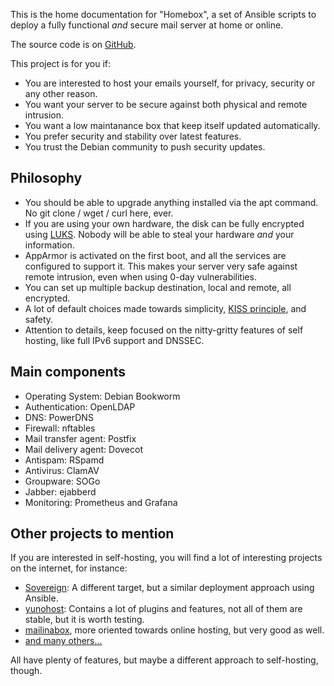 This is the home documentation for "Homebox", a set of Ansible scripts to deploy a fully functional _and_ secure mail
server at home or online.

The source code is on [GitHub](https://github.com/progmaticltd/homebox).

This project is for you if:

- You are interested to host your emails yourself, for privacy, security or any other reason.
- You want your server to be secure against both physical and remote intrusion.
- You want a low maintanance box that keep itself updated automatically.
- You prefer security and stability over latest features.
- You trust the Debian community to push security updates.

## Philosophy

- You should be able to upgrade anything installed via the apt command. No git clone / wget / curl here, ever.
- If you are using your own hardware, the disk can be fully encrypted using
  [LUKS](https://en.wikipedia.org/wiki/Linux_Unified_Key_Setup).
  Nobody will be able to steal your hardware _and_ your information.
- AppArmor is activated on the first boot, and all the services are configured to support it. This makes your server
  very safe against remote intrusion, even when using 0-day vulnerabilities.
- You can set up multiple backup destination, local and remote, all encrypted.
- A lot of default choices made towards simplicity, [KISS principle](https://en.wikipedia.org/wiki/KISS_principle),
  and safety.
- Attention to details, keep focused on the nitty-gritty features of self hosting, like full IPv6 support and DNSSEC.

## Main components

- Operating System: Debian Bookworm
- Authentication: OpenLDAP
- DNS: PowerDNS
- Firewall: nftables
- Mail transfer agent: Postfix
- Mail delivery agent: Dovecot
- Antispam: RSpamd
- Antivirus: ClamAV
- Groupware: SOGo
- Jabber: ejabberd
- Monitoring: Prometheus and Grafana

## Other projects to mention

If you are interested in self-hosting, you will find a lot of interesting projects on the internet, for instance:

- [Sovereign](https://github.com/sovereign/sovereign): A different
  target, but a similar deployment approach using Ansible.
- [yunohost](https://yunohost.org/): Contains a lot of plugins and
  features, not all of them are stable, but it is worth testing.
- [mailinabox](https://mailinabox.email/), more oriented towards online
  hosting, but very good as well.
- [and many others...](https://github.com/Kickball/awesome-selfhosted)

All have plenty of features, but maybe a different approach to self-hosting, though.
